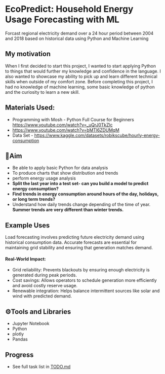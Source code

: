 # EcoPredict: Household Energy Usage Forecasting with ML
Forcast regional electricity demand over a 24 hour period between 2004 and 2018 based on historical data using Python and Machine Learning 

## My motivation
When I first decided to start this project, I wanted to start applying Python to things that would further my knowledge and confidence in the language. I also wanted to showcase my ability to pick up and learn different technical skills when outside of my comfort zone. Before completing this project, I had no knowledge of machine learning, some basic knowledge of python and  the curiosity to learn a new skill. 

## Materials Used: 
- Programming with Mosh - Python Full Course for Beginners https://www.youtube.com/watch?v=_uQrJ0TkZlc
- https://www.youtube.com/watch?v=bMTl6ZDUMqM
- Data Set - https://www.kaggle.com/datasets/robikscube/hourly-energy-consumption

## 🎯Aim
- Be able to apply basic Python for data analysis 
- To produce charts that show distribution and trends
- perform energy usage analysis
- **Split the last year into a test set- can you build a model to predict energy consumption?**
- **Find trends in energy consumption around hours of the day, holidays, or long term trends?**
- Understand how daily trends change depending of the time of year. **Summer trends are very different than winter trends.**

## Example Uses
Load forecasting involves predicting future electricity demand using historical consumption data. Accurate forecasts are essential for maintaining grid stability and ensuring that generation matches demand.

#### Real-World Impact:
- Grid reliability: Prevents blackouts by ensuring enough electricity is generated during peak periods.
- Cost savings: Allows operators to schedule generation more efficiently and avoid costly reserve usage.
- Renewable integration: Helps balance intermittent sources like solar and wind with predicted demand.

## ⚙️Tools and Libraries 
- Jupyter Notebook
- Python
- plotly
- Pandas 

## Progress 
- See full task list in [TODO.md](TODO.md)
